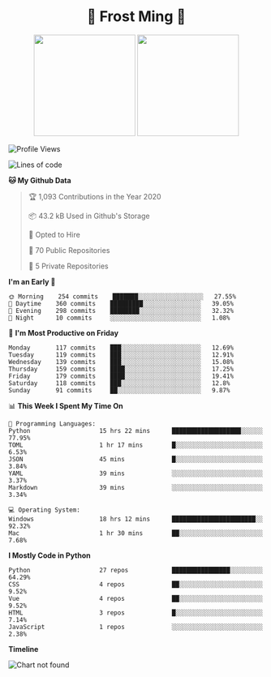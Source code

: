 <h1 align="center">🦄 Frost Ming 🐍</h1>

<p align="center">
  <img height="200" src="https://github-readme-stats.vercel.app/api?username=frostming&show_icons=true&theme=dracula&include_all_commits=true" />
  <img height="200" src="https://github-readme-stats.vercel.app/api/top-langs/?username=frostming&theme=dracula&show_icons=true" />
</p>

<!--START_SECTION:waka-->
![Profile Views](http://img.shields.io/badge/Profile%20Views-12-blue)

![Lines of code](https://img.shields.io/badge/From%20Hello%20World%20I%27ve%20Written-13.9%20million%20lines%20of%20code-blue)

**🐱 My Github Data** 

> 🏆 1,093 Contributions in the Year 2020
 > 
> 📦 43.2 kB Used in Github's Storage 
 > 
> 💼 Opted to Hire
 > 
> 📜 70 Public Repositories
 > 
> 🔑 5 Private Repositories 

**I'm an Early 🐤** 

```text
🌞 Morning    254 commits    ███████░░░░░░░░░░░░░░░░░░   27.55% 
🌆 Daytime    360 commits    █████████░░░░░░░░░░░░░░░░   39.05% 
🌃 Evening    298 commits    ████████░░░░░░░░░░░░░░░░░   32.32% 
🌙 Night      10 commits     ░░░░░░░░░░░░░░░░░░░░░░░░░   1.08%

```
📅 **I'm Most Productive on Friday** 

```text
Monday       117 commits    ███░░░░░░░░░░░░░░░░░░░░░░   12.69% 
Tuesday      119 commits    ███░░░░░░░░░░░░░░░░░░░░░░   12.91% 
Wednesday    139 commits    ███░░░░░░░░░░░░░░░░░░░░░░   15.08% 
Thursday     159 commits    ████░░░░░░░░░░░░░░░░░░░░░   17.25% 
Friday       179 commits    ████░░░░░░░░░░░░░░░░░░░░░   19.41% 
Saturday     118 commits    ███░░░░░░░░░░░░░░░░░░░░░░   12.8% 
Sunday       91 commits     ██░░░░░░░░░░░░░░░░░░░░░░░   9.87%

```


📊 **This Week I Spent My Time On** 

```text
💬 Programming Languages: 
Python                   15 hrs 22 mins      ███████████████████░░░░░░   77.95% 
TOML                     1 hr 17 mins        █░░░░░░░░░░░░░░░░░░░░░░░░   6.53% 
JSON                     45 mins             █░░░░░░░░░░░░░░░░░░░░░░░░   3.84% 
YAML                     39 mins             ░░░░░░░░░░░░░░░░░░░░░░░░░   3.37% 
Markdown                 39 mins             ░░░░░░░░░░░░░░░░░░░░░░░░░   3.34%

💻 Operating System: 
Windows                  18 hrs 12 mins      ███████████████████████░░   92.32% 
Mac                      1 hr 30 mins        ██░░░░░░░░░░░░░░░░░░░░░░░   7.68%

```

**I Mostly Code in Python** 

```text
Python                   27 repos            ████████████████░░░░░░░░░   64.29% 
CSS                      4 repos             ██░░░░░░░░░░░░░░░░░░░░░░░   9.52% 
Vue                      4 repos             ██░░░░░░░░░░░░░░░░░░░░░░░   9.52% 
HTML                     3 repos             █░░░░░░░░░░░░░░░░░░░░░░░░   7.14% 
JavaScript               1 repos             ░░░░░░░░░░░░░░░░░░░░░░░░░   2.38%

```


**Timeline**

![Chart not found](https://github.com/frostming/frostming/blob/master/charts/bar_graph.png) 


<!--END_SECTION:waka-->
